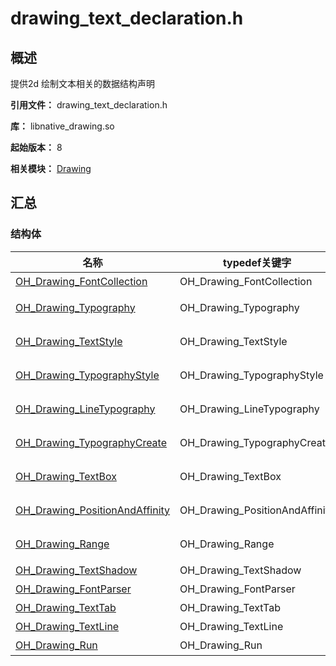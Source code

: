 # drawing_text_declaration.h

## 概述

提供2d 绘制文本相关的数据结构声明

**引用文件：** drawing_text_declaration.h

**库：** libnative_drawing.so

**起始版本：** 8

**相关模块：** [Drawing](capi-drawing.md)

## 汇总

### 结构体

| 名称 | typedef关键字 | 描述 |
| -- | -- | -- |
| [OH_Drawing_FontCollection](capi-oh-drawing-fontcollection.md) | OH_Drawing_FontCollection | 用于加载字体。 |
| [OH_Drawing_Typography](capi-oh-drawing-typography.md) | OH_Drawing_Typography | 用于管理排版的布局和显示等。 |
| [OH_Drawing_TextStyle](capi-oh-drawing-textstyle.md) | OH_Drawing_TextStyle | 用于管理字体颜色、装饰等。 |
| [OH_Drawing_TypographyStyle](capi-oh-drawing-typographystyle.md) | OH_Drawing_TypographyStyle | 用于管理排版风格，如文字方向等。 |
| [OH_Drawing_LineTypography](capi-oh-drawing-linetypography.md) | OH_Drawing_LineTypography | 用于从一段文字中提取单行数据进行排版。 |
| [OH_Drawing_TypographyCreate](capi-oh-drawing-typographycreate.md) | OH_Drawing_TypographyCreate | 用于创建[OH_Drawing_Typography](capi-oh-drawing-typography.md)。 |
| [OH_Drawing_TextBox](capi-oh-drawing-textbox.md) | OH_Drawing_TextBox | 用于接收文本框的矩形大小、方向和数量大小。 |
| [OH_Drawing_PositionAndAffinity](capi-oh-drawing-positionandaffinity.md) | OH_Drawing_PositionAndAffinity | 用于接收字体的位置和亲和性。 |
| [OH_Drawing_Range](capi-oh-drawing-range.md) | OH_Drawing_Range | 用于接收字体的起始位置和结束位置。 |
| [OH_Drawing_TextShadow](capi-oh-drawing-textshadow.md) | OH_Drawing_TextShadow | 用于管理文本阴影。 |
| [OH_Drawing_FontParser](capi-oh-drawing-fontparser.md) | OH_Drawing_FontParser | 用来解析系统字体文件。 |
| [OH_Drawing_TextTab](capi-oh-drawing-texttab.md) | OH_Drawing_TextTab | 用于管理文本制表符。 |
| [OH_Drawing_TextLine](capi-oh-drawing-textline.md) | OH_Drawing_TextLine | 用于管理文本行。 |
| [OH_Drawing_Run](capi-oh-drawing-run.md) | OH_Drawing_Run | 用于管理文本渲染单元。 |

